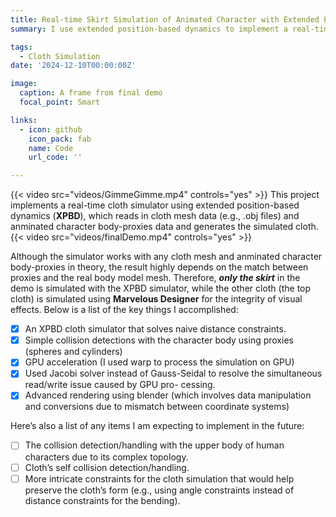 ```yaml
---
title: Real-time Skirt Simulation of Animated Character with Extended Position Based Dynamics on GPU
summary: I use extended position-based dynamics to implement a real-time cloth simulation on an animated character.

tags:
  - Cloth Simulation
date: '2024-12-10T00:00:00Z'

image:
  caption: A frame from final demo
  focal_point: Smart

links:
  - icon: github
    icon_pack: fab
    name: Code
    url_code: ''

---
```

{{< video src="videos/GimmeGimme.mp4" controls="yes" >}}
This project implements a real-time cloth simulator using extended position-based dynamics (**XPBD**), which reads in cloth mesh data (e.g., .obj files) and anminated character body-proxies data and generates the simulated cloth. 
{{< video src="videos/finalDemo.mp4" controls="yes" >}}

Although the simulator works with any cloth mesh and anminated character body-proxies in theory, the result highly depends on the match between proxies and the real body model mesh. Therefore, **_only the skirt_** in the demo is simulated with the XPBD simulator, while the other cloth (the top cloth) is simulated using **Marvelous Designer** for the integrity of visual effects. Below is a list of the key things I accomplished:
- [x] An XPBD cloth simulator that solves naive distance constraints.
- [x] Simple collision detections with the character body using proxies (spheres and cylinders)
- [x] GPU acceleration (I used warp to process the simulation on GPU)
- [x] Used Jacobi solver instead of Gauss-Seidal to resolve the simultaneous read/write issue caused by GPU pro-
cessing.
- [x] Advanced rendering using blender (which involves data manipulation and conversions due to mismatch between
coordinate systems)

Here’s also a list of any items I am expecting to implement in the future:
- [ ] The collision detection/handling with the upper body of human characters due to its complex topology.
- [ ] Cloth’s self collision detection/handling.
- [ ] More intricate constraints for the cloth simulation that would help preserve the cloth’s form (e.g., using angle constraints instead of distance constraints for the bending).